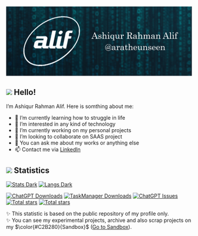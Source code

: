 ![Header](https://github.com/aratheunseen/aratheunseen/blob/master/src/header.jpg "Header")

## <img src="https://github.com/aratheunseen/aratheunseen/assets/62181222/8b256daf-19e7-4dbc-8aa5-92bf5b100abe" width="30px"> Hello!


I’m Ashiqur Rahman Alif. Here is somthing about me:

- 🌱 I’m currently learning how to struggle in life
- 👀 I’m interested in any kind of technology
- 🔬 I’m currently working on my personal projects
- 💞️ I’m looking to collaborate on SAAS project
- 💬 You can ask me about my works or anything else
- 📫 Contact me via [LinkedIn](https://www.linkedin.com/in/aratheunseen)

## <img src="https://github.com/aratheunseen/aratheunseen/assets/62181222/a0027409-548d-4da8-b129-f421f5afb638" width="35px"> Statistics

<a href="#">![Stats Dark](https://github-readme-stats.vercel.app/api?username=aratheunseen&show_icons=true&hide=&show=reviews,discussions_answered&theme=transparent)</a>
<a href="#">![Langs Dark](https://github-readme-stats.vercel.app/api/top-langs/?username=aratheunseen&theme=transparent&hide_progress=false&layout=donut&langs_count=6&size_weight=0.5&count_weight=0.5&hide=CMake)</a>

<a href="https://github.com/aratheunseen/chatgpt-app/releases/download/android/ChatGPT-android.apk">![ChatGPT Downloads](https://img.shields.io/github/downloads/aratheunseen/chatgpt/total?logo=android&label=ChatGPT&color=0E972D)</a>
<a href="https://github.com/aratheunseen/task-manager/releases/download/android/todo-android.apk">![TaskManager Downloads](https://img.shields.io/github/downloads/aratheunseen/task-manager/total?logo=android&label=TaskManager&color=0E972D)</a>
<a href="#">![ChatGPT Issues](https://img.shields.io/github/issues/aratheunseen/chatgpt?label=Issues)</a>
<a href="#">![Total stars](https://img.shields.io/github/stars/aratheunseen?logo=star&label=Unseen%20Stars)</a>
<a href="#">![Total stars](https://img.shields.io/github/stars/aragle?logo=star&label=SandBox%20Stars)</a>

✨ This statistic is based on the public repository of my profile only.<br>
✨ You can see my experimental projects, archive and also scrap projects on my $\color{#C2B280}{Sandbox}$ ([Go to Sandbox](https://github.com/aragle)).
